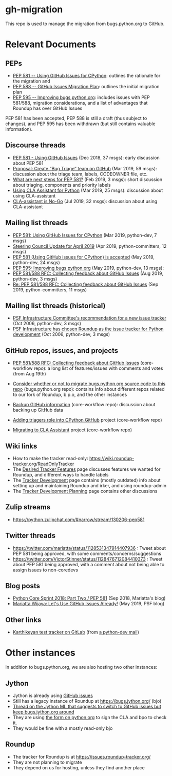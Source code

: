 # gh-migration
This repo is used to manage the migration from bugs.python.org to GitHub.

# Relevant Documents

## PEPs

* [PEP 581 -- Using GitHub Issues for CPython](https://www.python.org/dev/peps/pep-0581/): outlines the rationale for the migration and
* [PEP 588 -- GitHub Issues Migration Plan](https://www.python.org/dev/peps/pep-0588/): outlines the initial migration plan
* [PEP 595 -- Improving bugs.python.org](https://www.python.org/dev/peps/pep-0595/): includes issues with PEP 581/588, migration considerations, and a list of advantages that Roundup has over GitHub Issues

PEP 581 has been accepted, PEP 588 is still a draft (thus subject to changes), and PEP 595 has been withdrawn (but still contains valuable information).

## Discourse threads

* [PEP 581 - Using GitHub Issues](https://discuss.python.org/t/pep-581-using-github-issues/535) (Dec 2018, 37 msgs): early discussion about PEP 581
* [Proposal: Create “Bug Triage” team on GitHub](https://discuss.python.org/t/proposal-create-bug-triage-team-on-github/992) (Mar 2019, 59 msgs): discussion about the triage team, labels, CODEOWNER file, etc.
* [What are next steps for PEP 581?](https://discuss.python.org/t/what-are-next-steps-for-pep-581/864) (Feb 2019, 3 msgs): short discussion about triaging, components and priority labels
* [Using CLA Assistant for Python](https://discuss.python.org/t/using-cla-assistant-for-python/990) (Mar 2019, 25 msgs): discussion about using CLA-assistant
* [CLA-assistant is No-Go](https://discuss.python.org/t/cla-assistant-is-no-go/2066) (Jul 2019, 32 msgs): discussion about using CLA-assistant

## Mailing list threads

* [PEP 581: Using GitHub Issues for CPython](https://mail.python.org/archives/list/python-dev@python.org/thread/W4W6YSJH7ZOG3N6Y6BFFGVT6CPDS7X2P/) (Mar 2019, python-dev, 7 msgs)
* [Steering Council Update for April 2019](https://mail.python.org/archives/list/python-committers@python.org/thread/UEKNCJ36H6GZKDD7MENZYJKD3FB3TIYX/) (Apr 2019, python-committers, 12 msgs)
* [PEP 581 (Using GitHub issues for CPython) is accepted](https://mail.python.org/archives/list/python-dev@python.org/thread/CQWQIM5Y6ELN3NRBT5RR6U5WY5WF7KXZ/#CQWQIM5Y6ELN3NRBT5RR6U5WY5WF7KXZ) (May 2019, python-dev, 24 msgs)
* [PEP 595: Improving bugs.python.org](https://mail.python.org/archives/list/python-dev@python.org/thread/OFENXHCWVADJS7I4HLY4F5MHCDW6TJV6/#OFENXHCWVADJS7I4HLY4F5MHCDW6TJV6) (May 2019, python-dev, 13 msgs):
* [PEP 581/588 RFC: Collecting feedback about GitHub Issues](https://mail.python.org/archives/list/python-dev@python.org/thread/S5L54M2HJ4DM46HLU45HVEYYAQYXHEQ2/#S5L54M2HJ4DM46HLU45HVEYYAQYXHEQ2) (Aug 2019, python-dev, 3 msgs)
* [Re: PEP 581/588 RFC: Collecting feedback about GitHub Issues](https://mail.python.org/archives/list/python-committers@python.org/thread/IFSHRRBKRP56NOVI4DDWNWKAUK53C5SK/#2HWYHURO7XETBZO7YR4V6JDWX3FA2OA5) (Sep 2019, python-committers, 11 msgs)

## Mailing list threads (historical)

* [PSF Infrastructure Committee's recommendation for a new issue tracker](https://mail.python.org/archives/list/python-dev@python.org/thread/KSJTYU4XC5VTLHJGV76ZCGTEQZY26D7X/#6MY6XXFRXFGSGQ3NJELX7HEJUISMHYIC) (Oct 2006, python-dev, 3 msgs)
* [PSF Infrastructure has chosen Roundup as the issue tracker for Python development](https://mail.python.org/archives/list/python-dev@python.org/thread/VK3C6G6QNRDOT66YSX4TZSUG2JUFQK2F/#VK3C6G6QNRDOT66YSX4TZSUG2JUFQK2F) (Oct 2006, python-dev, 3 msgs)

## GitHub repos, issues, and projects

* [PEP 581/588 RFC: Collecting feedback about GitHub Issues](https://github.com/python/core-workflow/issues/359) (core-workflow repo): a long list of features/issues with comments and votes (from Aug 19th)
* [Consider whether or not to migrate bugs.python.org source code to this repo](https://github.com/python/bugs.python.org/issues/2) (bugs.python.org repo): contains info about different repos related to our fork of Roundup, b.p.o, and the other instances
* [Backup GitHub information](https://github.com/python/core-workflow/issues/20) (core-workflow repo): discussion about backing up GitHub data

* [Adding triagers role into CPython GitHub](https://github.com/python/core-workflow/projects/3) project (core-workflow repo)
* [Migrating to CLA Assistant](https://github.com/python/core-workflow/projects/1) project (core-workflow repo)

## Wiki links

* How to make the tracker read-only: https://wiki.roundup-tracker.org/ReadOnlyTracker
* The [Desired Tracker Features](https://wiki.python.org/moin/DesiredTrackerFeatures) page discusses features we wanted for Roundup, and different ways to handle labels
* The [Tracker Development](https://wiki.python.org/moin/TrackerDevelopment) page contains (mostly outdated) info about setting up and maintaining Roundup and irker, and using roundup-admin
* The [Tracker Development Planning](https://wiki.python.org/moin/TrackerDevelopmentPlanning) page contains other discussions

## Zulip streams

* https://python.zulipchat.com/#narrow/stream/130206-pep581

## Twitter threads

* https://twitter.com/mariatta/status/1128531347914407936 : Tweet about PEP 581 being approved, with some comments/concerns/suggestions
* https://twitter.com/VictorStinner/status/1128476712084410373 : Tweet about PEP 581 being approved, with a comment about not being able to assign issues to non-coredevs

## Blog posts

* [Python Core Sprint 2018: Part Two / PEP 581](https://mariatta.ca/core-sprint-2018-part-2.html#pep-581) (Sep 2018, Mariatta's blog)
* [Mariatta Wijaya: Let's Use GitHub Issues Already!](https://pyfound.blogspot.com/2019/05/mariatta-wijaya-lets-use-github-issues.html) (May 2019, PSF blog)

## Other links

* [Karthikeyan test tracker on GitLab](https://gitlab.com/tirkarthi/python-bugs/-/issues) (from [a python-dev mail](https://mail.python.org/archives/list/python-dev@python.org/message/O7MIL7DLR6HZ7XMZIUTZE6VWY2ROCY4F/))



# Other instances

In addition to bugs.python.org, we are also hosting two other instances:

## Jython

* Jython is already using [GitHub issues](https://github.com/jython/jython/issues)
* Still has a legacy instance of Roundup at https://bugs.jython.org/ (bjo)
* [Thread on the Jython ML that suggests to switch to GitHub issues but keep bugs.jython.org around](https://sourceforge.net/p/jython/mailman/jython-dev/thread/CAOhO%3DaNp9oPkMwO58vK0L5gqL_nG8UD0mWom%3D1XLqxdbyfU34w%40mail.gmail.com/#msg37020624)
* They are using [the form on python.org](https://www.python.org/psf/contrib/contrib-form) to sign the CLA and bpo to check it.
* They would be fine with a mostly read-only bjo

## Roundup

* The tracker for Roundup is at https://issues.roundup-tracker.org/
* They are not planning to migrate
* They depend on us for hosting, unless they find another place
